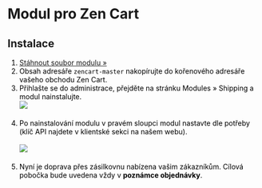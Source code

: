 <h1>Modul pro Zen Cart</h1>
<h2>Instalace</h2>
<ol style="color: black; ">
  <li><a href="https://github.com/Zasilkovna/zencart/archive/master.zip">Stáhnout soubor modulu &raquo;</a></li>
  <li>
    Obsah adresáře <code>zencart-master</code> nakopírujte do kořenového adresáře vašeho obchodu Zen Cart.<br>
  </li>
  <li>
    Přihlašte se do administrace, přejděte na stránku Modules » Shipping a modul nainstalujte.<br>
    <a href="https://cloud.githubusercontent.com/assets/11771520/9039448/cb607f10-39fb-11e5-8f8a-794f4e6296c4.png"><img src="https://cloud.githubusercontent.com/assets/11771520/9039448/cb607f10-39fb-11e5-8f8a-794f4e6296c4.png"></a><br><br>
  </li>
  <li>
    Po nainstalování modulu v pravém sloupci modul nastavte dle potřeby (klíč API najdete v klientské sekci na našem webu).<br><br>
    <a href="https://cloud.githubusercontent.com/assets/11771520/9039453/d031312e-39fb-11e5-9df2-9b2672368dd2.png"><img src="https://cloud.githubusercontent.com/assets/11771520/9039453/d031312e-39fb-11e5-9df2-9b2672368dd2.png"></a><br><br>
  </li>
  <li>
    Nyní je doprava přes zásilkovnu nabízena vašim zákazníkům. Cílová pobočka bude uvedena vždy v <strong>poznámce objednávky</strong>.
  </li>
</ol>

